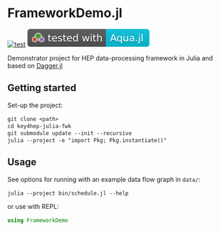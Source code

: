 # FrameworkDemo.jl

[![test](https://github.com/key4hep/key4hep-julia-fwk/actions/workflows/test.yml/badge.svg)](https://github.com/key4hep/key4hep-julia-fwk/actions/workflows/test.yml)
[![Aqua QA](https://raw.githubusercontent.com/JuliaTesting/Aqua.jl/master/badge.svg)](https://github.com/JuliaTesting/Aqua.jl)

Demonstrator project for HEP data-processing framework in Julia and based on [Dagger.jl](https://github.com/JuliaParallel/Dagger.jl)


## Getting started

Set-up the project:

```
git clone <path>
cd key4hep-julia-fwk
git submodule update --init --recursive
julia --project -e "import Pkg; Pkg.instantiate()"
```

## Usage

See options for running with an example data flow graph in `data/`:

```
julia --project bin/schedule.jl --help
```

or use with REPL:

```julia
using FrameworkDemo
```

